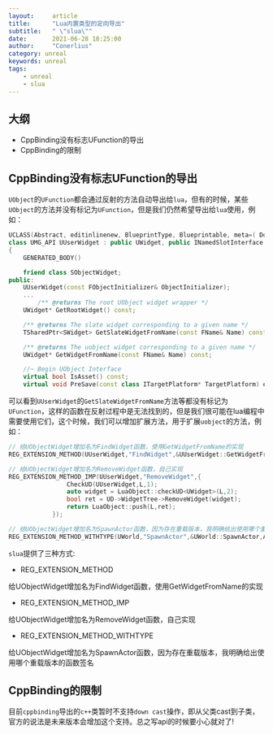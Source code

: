```yaml
---
layout:     article
title:      "Lua内置类型的定向导出"
subtitle:   " \"slua\""
date:       2021-06-28 18:25:00
author:     "Conerlius"
category: unreal
keywords: unreal
tags:
    - unreal
    - slua
---
```


## 大纲

- CppBinding没有标志UFunction的导出
- CppBinding的限制

## CppBinding没有标志UFunction的导出

`UObject`的`UFunction`都会通过反射的方法自动导出给`lua`，但有的时候，某些`UObject`的方法并没有标记为`UFunction`，但是我们仍然希望导出给`lua`使用，例如：

```c++
UCLASS(Abstract, editinlinenew, BlueprintType, Blueprintable, meta=( DontUseGenericSpawnObject="True", DisableNativeTick) )
class UMG_API UUserWidget : public UWidget, public INamedSlotInterface
{
	GENERATED_BODY()

	friend class SObjectWidget;
public:
	UUserWidget(const FObjectInitializer& ObjectInitializer);
	...
		/** @returns The root UObject widget wrapper */
	UWidget* GetRootWidget() const;

	/** @returns The slate widget corresponding to a given name */
	TSharedPtr<SWidget> GetSlateWidgetFromName(const FName& Name) const;

	/** @returns The uobject widget corresponding to a given name */
	UWidget* GetWidgetFromName(const FName& Name) const;

	//~ Begin UObject Interface
	virtual bool IsAsset() const;
	virtual void PreSave(const class ITargetPlatform* TargetPlatform) override;
```

可以看到`UUserWidget`的`GetSlateWidgetFromName`方法等都没有标记为`UFunction`，这样的函数在反射过程中是无法找到的，但是我们很可能在lua编程中需要使用它们，这个时候，我们可以增加扩展方法，用于扩展`uobject`的方法，例如：

```c++
// 给UObjectWidget增加名为FindWidget函数，使用GetWidgetFromName的实现
REG_EXTENSION_METHOD(UUserWidget,"FindWidget",&UUserWidget::GetWidgetFromName);

// 给UObjectWidget增加名为RemoveWidget函数，自己实现
REG_EXTENSION_METHOD_IMP(UUserWidget,"RemoveWidget",{
                CheckUD(UUserWidget,L,1);
                auto widget = LuaObject::checkUD<UWidget>(L,2);
                bool ret = UD->WidgetTree->RemoveWidget(widget);
                return LuaObject::push(L,ret);
            });

// 给UObjectWidget增加名为SpawnActor函数，因为存在重载版本，我明确给出使用哪个重载版本的函数签名
REG_EXTENSION_METHOD_WITHTYPE(UWorld,"SpawnActor",&UWorld::SpawnActor,AActor* (UWorld::*)( UClass*, FVector const*,FRotator const*, const FActorSpawnParameters&));

```

`slua`提供了三种方式:

- REG_EXTENSION_METHOD

给UObjectWidget增加名为FindWidget函数，使用GetWidgetFromName的实现

- REG_EXTENSION_METHOD_IMP

给UObjectWidget增加名为RemoveWidget函数，自己实现

- REG_EXTENSION_METHOD_WITHTYPE

给UObjectWidget增加名为SpawnActor函数，因为存在重载版本，我明确给出使用哪个重载版本的函数签名

## CppBinding的限制

目前`cppbinding`导出的`c++`类暂时不支持`down cast`操作，即从父类cast到子类，官方的说法是未来版本会增加这个支持。总之写api的时候要小心就对了!